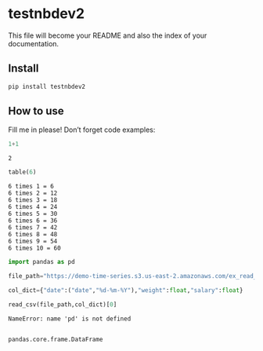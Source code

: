 testnbdev2
================

<!-- WARNING: THIS FILE WAS AUTOGENERATED! DO NOT EDIT! -->

This file will become your README and also the index of your
documentation.

## Install

``` sh
pip install testnbdev2
```

## How to use

Fill me in please! Don’t forget code examples:

``` python
1+1
```

    2

``` python
table(6)
```

    6 times 1 = 6
    6 times 2 = 12
    6 times 3 = 18
    6 times 4 = 24
    6 times 5 = 30
    6 times 6 = 36
    6 times 7 = 42
    6 times 8 = 48
    6 times 9 = 54
    6 times 10 = 60

``` python
import pandas as pd
```

``` python
file_path="https://demo-time-series.s3.us-east-2.amazonaws.com/ex_read_csv1.csv"

col_dict={"date":("date","%d-%m-%Y"),"weight":float,"salary":float}

read_csv(file_path,col_dict)[0]
```

    NameError: name 'pd' is not defined

``` python
```

    pandas.core.frame.DataFrame

